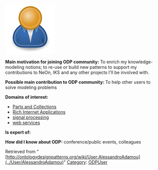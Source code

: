 [![Image:ODPUser.png](../images/a/a6/ODPUser.png)](../Image/ODPUser.png "Image:ODPUser.png")




  





__Main motivation for joining ODP community:__ To enrich my knowledge-modeling notions; to re-use or build new patterns to support my contributions to NeOn, IKS and any other projects I'll be involved with.


__Possible main contribution to ODP community:__ To help other users to solve modeling problems


__Domains of interest:__



* [Parts and Collections](../Community/Parts_and_Collections "Community:Parts and Collections")
* [Rich Internet Applications](http://ontologydesignpatterns.org/wiki/index.php?title=Community:Rich_Internet_Applications&action=edit&redlink=1 "Community:Rich Internet Applications (not yet written)")
* [signal processing](http://ontologydesignpatterns.org/wiki/index.php?title=Community:Signal_processing&action=edit&redlink=1 "Community:Signal processing (not yet written)")
* [web services](http://ontologydesignpatterns.org/wiki/index.php?title=Community:Web_services&action=edit&redlink=1 "Community:Web services (not yet written)")


__Is expert of:__


  

__How did I know about ODP:__ conference/public events, colleagues






Retrieved from "[http://ontologydesignpatterns.org/wiki/User:AlessandroAdamou](../User/AlessandroAdamou)"
 [Category](http://ontologydesignpatterns.org/wiki/Special:Categories "Special:Categories"): [ODPUser](../Category/ODPUser "Category:ODPUser")